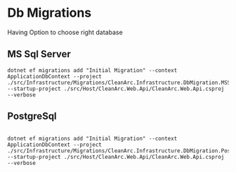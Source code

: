 
# Db Migrations
Having Option to choose right database

## MS Sql Server

```
dotnet ef migrations add "Initial Migration" --context ApplicationDbContext --project ./src/Infrastructure/Migrations/CleanArc.Infrastructure.DbMigration.MSSQL/CleanArc.Infrastructure.DbMigration.MSSQL.csproj --startup-project ./src/Host/CleanArc.Web.Api/CleanArc.Web.Api.csproj  --verbose
```

## PostgreSql
```

dotnet ef migrations add "Initial Migration" --context ApplicationDbContext --project ./src/Infrastructure/Migrations/CleanArc.Infrastructure.DbMigration.Postgres/CleanArc.Infrastructure.DbMigration.Postgres.csproj --startup-project ./src/Host/CleanArc.Web.Api/CleanArc.Web.Api.csproj  --verbose
```